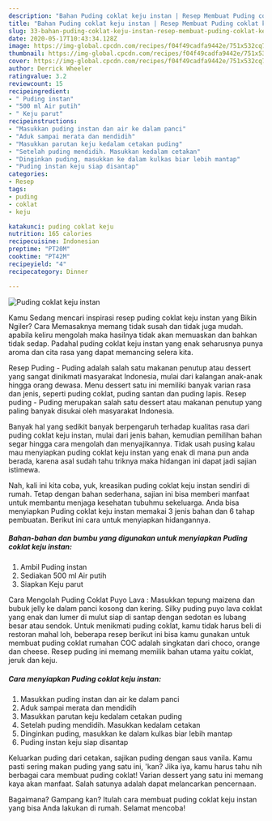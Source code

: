 ```yaml
---
description: "Bahan Puding coklat keju instan | Resep Membuat Puding coklat keju instan Yang Paling Enak"
title: "Bahan Puding coklat keju instan | Resep Membuat Puding coklat keju instan Yang Paling Enak"
slug: 33-bahan-puding-coklat-keju-instan-resep-membuat-puding-coklat-keju-instan-yang-paling-enak
date: 2020-05-17T10:43:34.128Z
image: https://img-global.cpcdn.com/recipes/f04f49cadfa9442e/751x532cq70/puding-coklat-keju-instan-foto-resep-utama.jpg
thumbnail: https://img-global.cpcdn.com/recipes/f04f49cadfa9442e/751x532cq70/puding-coklat-keju-instan-foto-resep-utama.jpg
cover: https://img-global.cpcdn.com/recipes/f04f49cadfa9442e/751x532cq70/puding-coklat-keju-instan-foto-resep-utama.jpg
author: Derrick Wheeler
ratingvalue: 3.2
reviewcount: 15
recipeingredient:
- " Puding instan"
- "500 ml Air putih"
- " Keju parut"
recipeinstructions:
- "Masukkan puding instan dan air ke dalam panci"
- "Aduk sampai merata dan mendidih"
- "Masukkan parutan keju kedalam cetakan puding"
- "Setelah puding mendidih. Masukkan kedalam cetakan"
- "Dinginkan puding, masukkan ke dalam kulkas biar lebih mantap"
- "Puding instan keju siap disantap"
categories:
- Resep
tags:
- puding
- coklat
- keju

katakunci: puding coklat keju 
nutrition: 165 calories
recipecuisine: Indonesian
preptime: "PT20M"
cooktime: "PT42M"
recipeyield: "4"
recipecategory: Dinner

---
```



![Puding coklat keju instan](https://img-global.cpcdn.com/recipes/f04f49cadfa9442e/751x532cq70/puding-coklat-keju-instan-foto-resep-utama.jpg)

Kamu Sedang mencari inspirasi resep puding coklat keju instan yang Bikin Ngiler? Cara Memasaknya memang tidak susah dan tidak juga mudah. apabila keliru mengolah maka hasilnya tidak akan memuaskan dan bahkan tidak sedap. Padahal puding coklat keju instan yang enak seharusnya punya aroma dan cita rasa yang dapat memancing selera kita.

Resep Puding - Puding adalah salah satu makanan penutup atau dessert yang sangat dinikmati masyarakat Indonesia, mulai dari kalangan anak-anak hingga orang dewasa. Menu dessert satu ini memiliki banyak varian rasa dan jenis, seperti puding coklat, puding santan dan puding lapis. Resep puding - Puding merupakan salah satu dessert atau makanan penutup yang paling banyak disukai oleh masyarakat Indonesia.

Banyak hal yang sedikit banyak berpengaruh terhadap kualitas rasa dari puding coklat keju instan, mulai dari jenis bahan, kemudian pemilihan bahan segar hingga cara mengolah dan menyajikannya. Tidak usah pusing kalau mau menyiapkan puding coklat keju instan yang enak di mana pun anda berada, karena asal sudah tahu triknya maka hidangan ini dapat jadi sajian istimewa.


Nah, kali ini kita coba, yuk, kreasikan puding coklat keju instan sendiri di rumah. Tetap dengan bahan sederhana, sajian ini bisa memberi manfaat untuk membantu menjaga kesehatan tubuhmu sekeluarga. Anda bisa menyiapkan Puding coklat keju instan memakai 3 jenis bahan dan 6 tahap pembuatan. Berikut ini cara untuk menyiapkan hidangannya.

<!--inarticleads1-->

##### Bahan-bahan dan bumbu yang digunakan untuk menyiapkan Puding coklat keju instan:

1. Ambil  Puding instan
1. Sediakan 500 ml Air putih
1. Siapkan  Keju parut


Cara Mengolah Puding Coklat Puyo Lava : Masukkan tepung maizena dan bubuk jelly ke dalam panci kosong dan kering. Silky puding puyo lava coklat yang enak dan lumer di mulut siap di santap dengan sedotan es lubang besar atau sendok. Untuk menikmati puding coklat, kamu tidak harus beli di restoran mahal loh, beberapa resep berikut ini bisa kamu gunakan untuk membuat puding coklat rumahan COC adalah singkatan dari choco, orange dan cheese. Resep puding ini memang memilik bahan utama yaitu coklat, jeruk dan keju. 

<!--inarticleads2-->

##### Cara menyiapkan Puding coklat keju instan:

1. Masukkan puding instan dan air ke dalam panci
1. Aduk sampai merata dan mendidih
1. Masukkan parutan keju kedalam cetakan puding
1. Setelah puding mendidih. Masukkan kedalam cetakan
1. Dinginkan puding, masukkan ke dalam kulkas biar lebih mantap
1. Puding instan keju siap disantap


Keluarkan puding dari cetakan, sajikan puding dengan saus vanila. Kamu pasti sering makan puding yang satu ini, &#39;kan? Jika iya, kamu harus tahu nih berbagai cara membuat puding coklat! Varian dessert yang satu ini memang kaya akan manfaat. Salah satunya adalah dapat melancarkan pencernaan. 

Bagaimana? Gampang kan? Itulah cara membuat puding coklat keju instan yang bisa Anda lakukan di rumah. Selamat mencoba!
